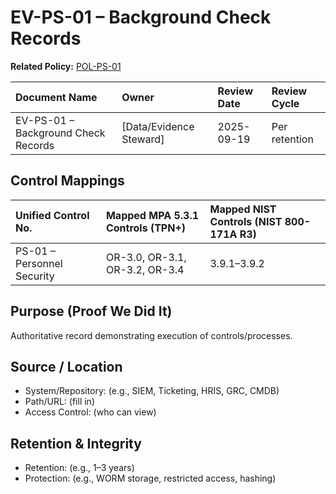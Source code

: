 # EV-PS-01 – Background Check Records

**Related Policy:** [POL-PS-01](../policies/POL-PS-01_*.md)

| Document Name | Owner | Review Date | Review Cycle |
| :---- | :---- | :---- | :---- |
| EV-PS-01 – Background Check Records | [Data/Evidence Steward] | 2025-09-19 | Per retention |

## Control Mappings
| Unified Control No. | Mapped MPA 5.3.1 Controls (TPN+) | Mapped NIST Controls (NIST 800-171A R3) |
| :---- | :---- | :---- |
| PS-01 – Personnel Security | OR-3.0, OR-3.1, OR-3.2, OR-3.4 | 3.9.1–3.9.2 |

## Purpose (Proof We Did It)
Authoritative record demonstrating execution of controls/processes.

## Source / Location
- System/Repository: (e.g., SIEM, Ticketing, HRIS, GRC, CMDB)
- Path/URL: (fill in)
- Access Control: (who can view)

## Retention & Integrity
- Retention: (e.g., 1–3 years)
- Protection: (e.g., WORM storage, restricted access, hashing)
